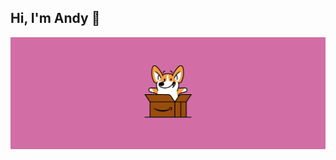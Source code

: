 ## Hi, I'm Andy 👋

<img src="https://github.com/duyvoo/duyvoo/blob/eb8ebdf66bea09830800f9d05bb664641ce5a8d1/4930db48002457.588b576d6638b.gif" alt ="test">
